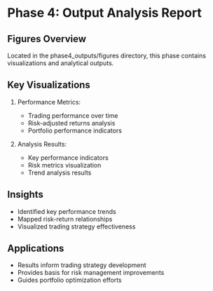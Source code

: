 # Phase 4: Output Analysis Report

## Figures Overview
Located in the phase4_outputs/figures directory, this phase contains visualizations and analytical outputs.

## Key Visualizations
1. Performance Metrics:
   - Trading performance over time
   - Risk-adjusted returns analysis
   - Portfolio performance indicators

2. Analysis Results:
   - Key performance indicators
   - Risk metrics visualization
   - Trend analysis results

## Insights
- Identified key performance trends
- Mapped risk-return relationships
- Visualized trading strategy effectiveness

## Applications
- Results inform trading strategy development
- Provides basis for risk management improvements
- Guides portfolio optimization efforts